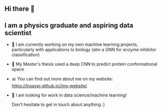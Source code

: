 ## Hi there 👋

## I am a physics graduate and aspiring data scientist
- 🔬 I am currently working on my own machine learning projects, particularly with applications to biology (atm a GNN for enzyme inhibitor classification)
- 🧬 My Master's thesis used a deep CNN to predict protein conformational space 
- 📊 You can find out more about me on my website: https://lnsayer.github.io//my-website/
- 💼 I am looking for work in data science/machine learning!

  Don't hesitate to get in touch about anything :)


<!--
**lnsayer/lnsayer** is a ✨ _special_ ✨ repository because its `README.md` (this file) appears on your GitHub profile.

Here are some ideas to get you started:

- 🔭 I’m currently working on ...
- 🌱 I’m currently learning ...
- 👯 I’m looking to collaborate on ...
- 🤔 I’m looking for help with ...
- 💬 Ask me about ...
- 📫 How to reach me: ...
- 😄 Pronouns: ...
- ⚡ Fun fact: ...
-->
